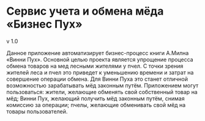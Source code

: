 # Сервис учета и обмена мёда «Бизнес Пух» #
v 1.0

Данное приложение автоматизирует бизнес-процесс книги А.Милна «Винни Пух».
Основной целью проекта является упрощение процесса обмена товаров на мед лесными жителями у пчел. 
С точки зрения жителей леса и пчел это приведет к уменьшению времени и затрат на совершение операции обмена. 
Для Винни Пуха это станет отличной возможностью зарабатывать мёд законным путём.
Приложением могут пользоваться: 
жители, желающие обменять свой собственный товар на мёд; 
Винни Пух, желающий получить мёд законным путём, снимая комиссию за операции; 
пчелы, желающие обменивать свой мёд на товары пользователей.